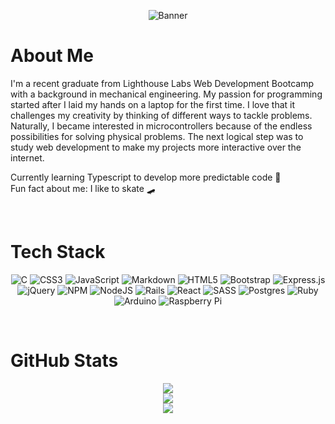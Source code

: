 <div align="center">

![Banner](https://user-images.githubusercontent.com/101907461/177403368-5df8042a-ba2f-4fd8-91a9-ebe3700fe527.gif)

</div>

# About Me

I'm a recent graduate from Lighthouse Labs Web Development Bootcamp with a background in mechanical engineering. My passion for programming started after I laid my hands on a laptop for the first time. I love that it challenges my creativity by thinking of different ways to tackle problems. Naturally, I became interested in microcontrollers because of the endless possibilities for solving physical problems. The next logical step was to study web development to make my projects more interactive over the internet.

Currently learning Typescript to develop more predictable code 🌱 <br/>
Fun fact about me: I like to skate 🛹

<br/>

# Tech Stack

<div align="center">

![C](https://img.shields.io/badge/c-%2300599C.svg?style=for-the-badge&logo=c&logoColor=white) ![CSS3](https://img.shields.io/badge/css3-%231572B6.svg?style=for-the-badge&logo=css3&logoColor=white) ![JavaScript](https://img.shields.io/badge/javascript-%23323330.svg?style=for-the-badge&logo=javascript&logoColor=%23F7DF1E) ![Markdown](https://img.shields.io/badge/markdown-%23000000.svg?style=for-the-badge&logo=markdown&logoColor=white) ![HTML5](https://img.shields.io/badge/html5-%23E34F26.svg?style=for-the-badge&logo=html5&logoColor=white) ![Bootstrap](https://img.shields.io/badge/bootstrap-%23563D7C.svg?style=for-the-badge&logo=bootstrap&logoColor=white) ![Express.js](https://img.shields.io/badge/express.js-%23404d59.svg?style=for-the-badge&logo=express&logoColor=%2361DAFB) ![jQuery](https://img.shields.io/badge/jquery-%230769AD.svg?style=for-the-badge&logo=jquery&logoColor=white) ![NPM](https://img.shields.io/badge/NPM-%23000000.svg?style=for-the-badge&logo=npm&logoColor=white) ![NodeJS](https://img.shields.io/badge/node.js-6DA55F?style=for-the-badge&logo=node.js&logoColor=white) ![Rails](https://img.shields.io/badge/rails-%23CC0000.svg?style=for-the-badge&logo=ruby-on-rails&logoColor=white) ![React](https://img.shields.io/badge/react-%2320232a.svg?style=for-the-badge&logo=react&logoColor=%2361DAFB) ![SASS](https://img.shields.io/badge/SASS-hotpink.svg?style=for-the-badge&logo=SASS&logoColor=white) ![Postgres](https://img.shields.io/badge/postgres-%23316192.svg?style=for-the-badge&logo=postgresql&logoColor=white) ![Ruby](https://img.shields.io/badge/ruby-%23CC342D.svg?style=for-the-badge&logo=ruby&logoColor=white) ![Arduino](https://img.shields.io/badge/-Arduino-00979D?style=for-the-badge&logo=Arduino&logoColor=white) ![Raspberry Pi](https://img.shields.io/badge/-RaspberryPi-C51A4A?style=for-the-badge&logo=Raspberry-Pi) 

</div>

<br/>

# GitHub Stats

<div align="center">

![](https://github-readme-stats.vercel.app/api?username=chunloy&theme=dark&hide_border=false&include_all_commits=false&count_private=false)<br/>
![](https://github-readme-streak-stats.herokuapp.com/?user=chunloy&theme=dark&hide_border=false)<br/>
![](https://github-readme-stats.vercel.app/api/top-langs/?username=chunloy&theme=dark&hide_border=false&include_all_commits=false&count_private=false&layout=compact)

</div>
